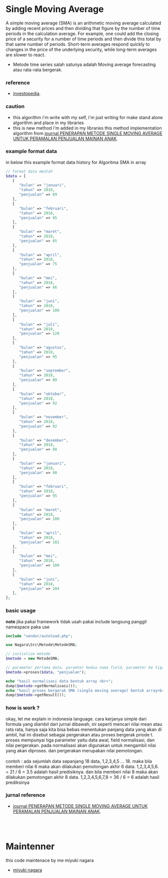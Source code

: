 # Single Moving Average
A simple moving average (SMA) is an arithmetic moving average calculated by adding recent prices and then dividing that figure by the number of time periods in the calculation average. For example, one could add the closing price of a security for a number of time periods and then divide this total by that same number of periods. Short-term averages respond quickly to changes in the price of the underlying security, while long-term averages are slower to react.

- Metode time series salah satunya adalah Moving average forecasting atau rata-rata bergerak.

### reference
- [investopedia](https://www.investopedia.com/terms/s/sma.asp).


### caution
- this algorithm i'm write with my self, i'm just writing for make stand alone algorithm and place in my libraries
- this is new method i'm added in my libraries this method implementation algorithm from [journal PENERAPAN METODE SINGLE MOVING AVERAGE UNTUK PERAMALAN PENJUALAN MAINAN ANAK](https://ejurnal.dipanegara.ac.id/index.php/sensitif/article/download/552/485/). 



### example format data
in below this example format data history for Algoritma SMA in array
```php
// format data mentah
$data = [
   [
      "bulan" => "januari",
      "tahun" => 2018,
      "penjualan" => 89
   ],
   [
      "bulan" => "februari",
      "tahun" => 2018,
      "penjualan" => 95
   ],
   [
      "bulan" => "maret",
      "tahun" => 2018,
      "penjualan" => 85
   ],
   [
      "bulan" => "april",
      "tahun" => 2018,
      "penjualan" => 75
   ],
   [
      "bulan" => "mei",
      "tahun" => 2018,
      "penjualan" => 86
   ],
   [
      "bulan" => "juni",
      "tahun" => 2018,
      "penjualan" => 100
   ],
   [
      "bulan" => "juli",
      "tahun" => 2018,
      "penjualan" => 120
   ],
   [
      "bulan" => "agustus",
      "tahun" => 2018,
      "penjualan" => 95
   ],
   [
      "bulan" => "september",
      "tahun" => 2018,
      "penjualan" => 80
   ],
   [
      "bulan" => "oktober",
      "tahun" => 2018,
      "penjualan" => 92
   ],
   [
      "bulan" => "november",
      "tahun" => 2018,
      "penjualan" => 92
   ],
   [
      "bulan" => "desember",
      "tahun" => 2018,
      "penjualan" => 88
   ],
   [
      "bulan" => "januari",
      "tahun" => 2018,
      "penjualan" => 90
   ],
   [
      "bulan" => "februari",
      "tahun" => 2018,
      "penjualan" => 95
   ],
   [
      "bulan" => "maret",
      "tahun" => 2018,
      "penjualan" => 100
   ],
   [
      "bulan" => "april",
      "tahun" => 2018,
      "penjualan" => 102
   ],
   [
      "bulan" => "mei",
      "tahun" => 2018,
      "penjualan" => 100
   ],
   [
      "bulan" => "juni",
      "tahun" => 2018,
      "penjualan" => 104
   ],
];
```

### basic usage

**note** jika pakai framework tidak usah pakai include langsung panggil namespace paka use

```php
include "vendor/autoload.php"; 

use Nagara\Src\Metode\MetodeSMA;

// initialize metode
$metode = new MetodeSMA;

// parameter pertama data, paramter kedua nama field, parameter ke tiga rata bergerak default value 6.
$metode->proses($data, "penjualan");

echo "hasil normalisasi data bentuk array <br>";
dump($metode->getNormalisasi());
echo "hasil proses bergerak SMA (single moving average) bentuk array<br>";
dump($metode->getResult());
```
### how is work ?
okay, let me explain in indonesia language.
cara kerjanya simple dari formula yang diambil dari jurnal dibawah, ini seperti mencari nilai mean atau rata rata, hanya saja kita bisa bebas menentukan panjang data yang akan di ambil, hal ini disebut sebagai pergerakan atau proses bergerak priode t. proses mempunyai tiga parameter yaitu data awal, field normalisasi, dan nilai pergerakan. pada normalisasi akan digunakan untuk mengambil nilai yang akan diproses. dan pergerakan merupakan nilai pemotongan.
<br>
<br>
contoh : ada sejumlah data sepanjang 18 data, 1,2,3,4,5 ... 18. maka bila memberi nilai 6 maka akan dilakukan pemotongan akhir 6 data. 1,2,3,4,5,6. = 21 / 6 = 3.5 adalah hasil predisiknya. dan bila memberi nilai 8 maka akan dilakukan pemotongan akhir 8 data. 1,2,3,4,5,6,7,8 = 36 / 6 = 6 adalah hasil prediksinya

### jurnal reference
- [journal PENERAPAN METODE SINGLE MOVING AVERAGE UNTUK PERAMALAN PENJUALAN MAINAN ANAK](https://ejurnal.dipanegara.ac.id/index.php/sensitif/article/download/552/485/).

<br>
<br>

# Maintenner
this code maintenace by me miyuki nagara

- [miyuki nagara](https://github.com/naagaraa/)